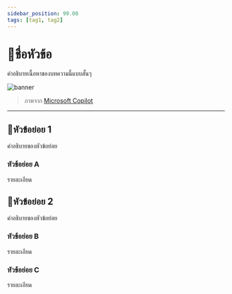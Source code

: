 ```yaml
---
sidebar_position: 99.00
tags: [tag1, tag2]
---
```


# 🦆ชื่อหัวข้อ

คำอธิบายเนื้อหาของบทความนี้แบบสั้นๆ

![banner](/img/saladpuk-social-card.jpg)

> ภาพจาก [Microsoft Copilot](https://www.bing.com/)

---

## 🦆หัวข้อย่อย 1
คำอธิบายของหัวข้อย่อย

### หัวข้อย่อย A
รายละเอียด 

## 🦆หัวข้อย่อย 2
คำอธิบายของหัวข้อย่อย

### หัวข้อย่อย B
รายละเอียด

### หัวข้อย่อย C
รายละเอียด